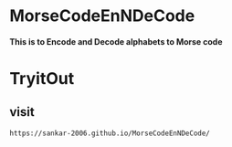 # MorseCodeEnNDeCode

<h4> This is to Encode and Decode alphabets to Morse code </h4>

# TryitOut

## visit 
    https://sankar-2006.github.io/MorseCodeEnNDeCode/
